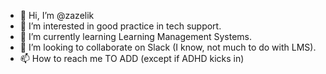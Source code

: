 - 👋 Hi, I’m @zazelik
- 👀 I’m interested in good practice in tech support.
- 🌱 I’m currently learning Learning Management Systems.
- 💞️ I’m looking to collaborate on Slack (I know, not much to do with LMS).
- 📫 How to reach me TO ADD (except if ADHD kicks in)

<!---
zazelik/zazelik is a ✨ special ✨ repository because its `README.md` (this file) appears on your GitHub profile.
You can click the Preview link to take a look at your changes.
--->
